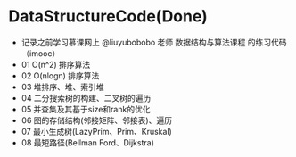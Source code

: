 # DataStructureCode(Done)
- 记录之前学习慕课网上 @liuyubobobo 老师 数据结构与算法课程 的练习代码（imooc）
- 01   O(n^2) 排序算法
- 02   O(nlogn) 排序算法
- 03   堆排序、堆、索引堆
- 04   二分搜索树的构建、二叉树的遍历
- 05   并查集及其基于size和rank的优化
- 06   图的存储结构(邻接矩阵、邻接表)、遍历
- 07   最小生成树(LazyPrim、Prim、Kruskal)
- 08   最短路径(Bellman Ford、Dijkstra)

